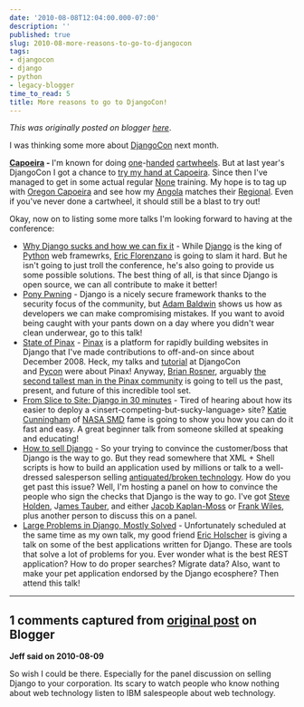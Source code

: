 ```yaml
---
date: '2010-08-08T12:04:00.000-07:00'
description: ''
published: true
slug: 2010-08-more-reasons-to-go-to-djangocon
tags:
- djangocon
- django
- python
- legacy-blogger
time_to_read: 5
title: More reasons to go to DjangoCon!
---
```


*This was originally posted on blogger [here](https://pydanny.blogspot.com/2010/08/more-reasons-to-go-to-djangocon.html)*.

I was thinking some more about [DjangoCon](https://djangocon.us/) next month.

<b>[Capoeira](https://en.wikipedia.org/wiki/Capoeira) - </b>I'm known for doing [one](https://www.flickr.com/photos/pydanny/3913799572/)-[handed](https://www.flickr.com/photos/pydanny/4388349921/) [cartwheels](https://www.flickr.com/photos/pydanny/4442245488/). But at last year's DjangoCon I got a chance to [try my hand at Capoeira](https://www.vimeo.com/6802099). Since then I've managed to get in some actual regular [None](https://meetup.com/beribazu) training. My hope is to tag up with [Oregon Capoeira](https://oregoncapoeiraraca.com/) and see how my [Angola](https://en.wikipedia.org/wiki/Capoeira#Capoeira_angola) matches their [Regional](https://en.wikipedia.org/wiki/Capoeira#Capoeira_regional). Even if you've never done a cartwheel, it should still be a blast to try out!

Okay, now on to listing some more talks I'm looking forward to having at the conference:



- [Why Django sucks and how we can fix it](https://djangocon.us/schedule/sessions/19/) - While [Django](https://djangoproject.com/) is the king of [Python](https://python.org/) web framewrks,&nbsp;[Eric Florenzano](https://www.eflorenzano.com/)&nbsp;is going to slam it hard. But he isn't going to just troll the conference, he's also going to provide us some possible solutions. The best thing of all, is that since Django is open source, we can all contribute to make it better!
- [Pony Pwning](https://djangocon.us/schedule/sessions/11/) - Django is a nicely secure framework thanks to the security focus of the community, but [Adam Baldwin](https://djangocon.us/speaker/profile/29/)&nbsp;shows us how as developers we can make&nbsp;compromising&nbsp;mistakes. If you want to avoid being caught with your pants down on a day where you didn't wear clean underwear, go to this talk!
- [State of Pinax](https://djangocon.us/schedule/sessions/16/)&nbsp;- [Pinax](https://pinaxprojects.com/) is a platform for rapidly building websites in Django that I've made contributions to off-and-on since about December 2008. Heck, my talks and [tutorial](https://us.pycon.org/2010/tutorials/greenfeld_pinax/) at DjangoCon and&nbsp;[Pycon](https://us.pycon.org/2010/conference/schedule/event/15/)&nbsp;were about Pinax! Anyway, [Brian Rosner](https://oebfare.com/), arguably [the second tallest man in the Pinax community](https://www.flickr.com/photos/kcunning/3903211229/in/faves-pydanny/)&nbsp;is going to tell us the past, present, and future of this incredible tool set.
- [From Slice to Site: Django in 30 minutes](https://djangocon.us/schedule/sessions/18/) - Tired of hearing about how its easier to deploy a &lt;insert-competing-but-sucky-language&gt; site? [Katie Cunningham](https://elephantangelchild.blogspot.com/)&nbsp;of [NASA SMD](https://science.nasa.gov/) fame is going to show you how you can do it fast and easy. A great beginner talk from someone skilled at speaking and educating!
- [How to sell Django](https://djangocon.us/schedule/sessions/20/) - So your trying to convince the customer/boss that Django is the way to go. But they read somewhere that XML + Shell scripts is how to build an application used by millions or talk to a well-dressed salesperson selling&nbsp;[antiquated/broken technology](https://www.coboloncogs.org/). How do you get past this issue? Well, I'm hosting a panel on how to convince the people who sign the checks that Django is the way to go. I've got [Steve Holden](https://holdenweb.com/), J[ames Tauber](https://jtauber.com/), and either [Jacob Kaplan-Moss](https://jacobian.org/) or [Frank Wiles](https://www.frankwiles.com/), plus another person to discuss this on a panel.
- [Large Problems in Django, Mostly Solved](https://djangocon.us/schedule/sessions/32/) - Unfortunately scheduled at the same time as my own talk, my good friend [Eric Holscher](https://ericholscher.com/) is giving a talk on some of the best applications written for Django. These are tools that solve a lot of problems for you. Ever wonder what is the best REST application? How to do proper searches? Migrate data? Also, want to make your pet application endorsed by the Django ecosphere? Then attend this talk!&nbsp;



---

## 1 comments captured from [original post](https://pydanny.blogspot.com/2010/08/more-reasons-to-go-to-djangocon.html) on Blogger

**Jeff said on 2010-08-09**

So wish I could be there. Especially for the panel discussion on selling Django to your corporation. Its scary to watch people who know nothing about web technology listen to IBM salespeople about web technology.

